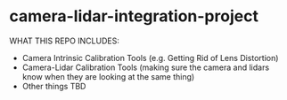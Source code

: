# camera-lidar-integration-project
WHAT THIS REPO INCLUDES:
* Camera Intrinsic Calibration Tools (e.g. Getting Rid of Lens Distortion)
* Camera-Lidar Calibration Tools (making sure the camera and lidars know when they are looking at the same thing)
* Other things TBD
